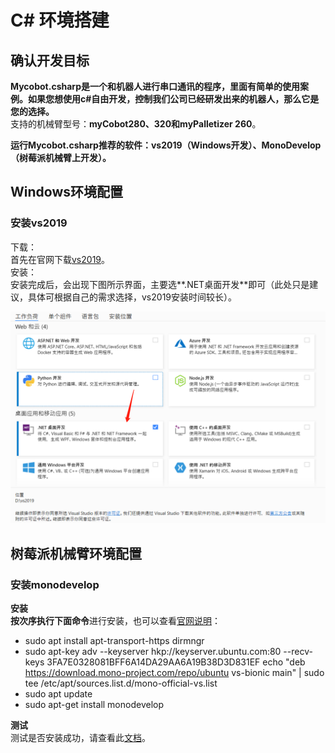 # C# 环境搭建

## 确认开发目标

**Mycobot.csharp是一个和机器人进行串口通讯的程序，里面有简单的使用案例。如果您想使用c#自由开发，控制我们公司已经研发出来的机器人，那么它是您的选择。**<br>
支持的机械臂型号：**myCobot280、320和myPalletizer 260**。<br>

**运行Mycobot.csharp推荐的软件：vs2019（Windows开发）、MonoDevelop （树莓派机械臂上开发）。**<br>

##  Windows环境配置

### 安装vs2019

下载：<br>
首先在官网下载[vs2019](https://visualstudio.microsoft.com/zh-hans/vs/)。<br>
安装：<br>
安装完成后，会出现下图所示界面，主要选**.NET桌面开发**即可（此处只是建议，具体可根据自己的需求选择，vs2019安装时间较长）。<br>

![C#](../../../resources/3-FunctionsAndApplications/6.developmentGuide/Csharp/build/csharpbuild.png)	

##  树莓派机械臂环境配置
### 安装monodevelop
**安装**<br>
**按次序执行下面命令**进行安装，也可以查看[官网说明](https://www.monodevelop.com/download/#fndtn-download-lin)：<br>
* sudo apt install apt-transport-https dirmngr<br>
* sudo apt-key adv --keyserver hkp://keyserver.ubuntu.com:80 --recv-keys 3FA7E0328081BFF6A14DA29AA6A19B38D3D831EF
echo "deb https://download.mono-project.com/repo/ubuntu vs-bionic main" | sudo tee /etc/apt/sources.list.d/mono-official-vs.list<br>
* sudo apt update<br>
* sudo apt-get install monodevelop<br>

**测试**<br>
测试是否安装成功，请查看此[文档](https://www.monodevelop.com/documentation/creating-a-simple-solution/)。<br>
	